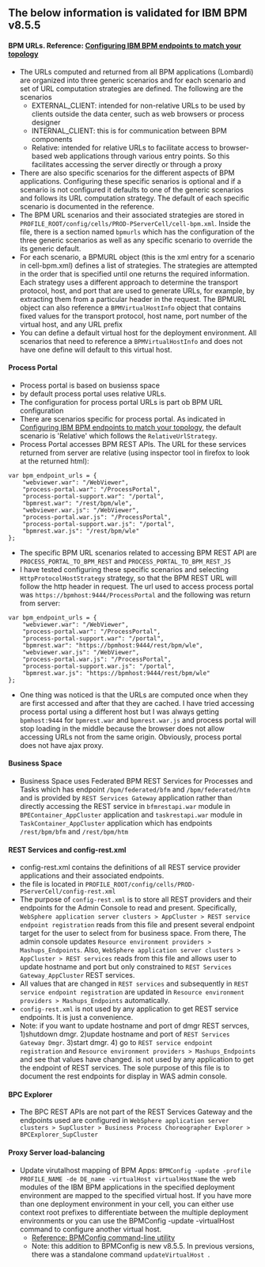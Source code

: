 ## The below information is validated for IBM BPM v8.5.5

#### BPM URLs.  Reference: [Configuring IBM BPM endpoints to match your topology](http://www-01.ibm.com/support/knowledgecenter/SSFPJS_8.5.5/com.ibm.wbpm.imuc.stbpm.doc/topics/tsec_thirdpartyauthentication_endpointservice.html?lang=en)
* The URLs computed and returned from all BPM applications (Lombardi) are organized into three generic scenarios and for each scenario and set of URL computation strategies are defined.  The following are the scenarios
  * EXTERNAL_CLIENT: intended for non-relative URLs to be used by clients outside the data center, such as web browsers or process designer
  * INTERNAL_CLIENT: this is for communication between BPM components
  * Relative:  intended for relative URLs to facilitate access to browser-based web applications through various entry points.  So this facilitates accessing the server directly or through a proxy
* There are also specific scenarios for the different aspects of BPM applications.  Configuring these specific senarios is optional and if a scenario is not configured it defaults to one of the generic scenarios and follows its URL computation strategy.  The default of each specific scenario is documented in the reference.
* The BPM URL scenarios and their associated strategies are stored in `PROFILE_ROOT/config/cells/PROD-PServerCell/cell-bpm.xml`.  Inside the file, there is a section named `bpmurls` which has the configuration of the three generic scenarios as well as any specific scenario to override the its generic default.
* For each scenario, a BPMURL object (this is the xml entry for a scenario in cell-bpm.xml) defines a list of strategies. The strategies are attempted in the order that is specified until one returns the required information. Each strategy uses a different approach to determine the transport protocol, host, and port that are used to generate URLs, for example, by extracting them from a particular header in the request. The BPMURL object can also reference a `BPMVirtualHostInfo` object that contains fixed values for the transport protocol, host name, port number of the virtual host, and any URL prefix
* You can define a default virtual host for the deployment environment.  All scenarios that need to reference a `BPMVirtualHostInfo` and does not have one define will default to this virtual host.

#### Process Portal
* Process portal is based on busienss space
* by default process portal uses relative URLs.
* The configuration for process portal URLs is part ob BPM URL configuration
* There are scenarios specific for process portal.  As indicated in [Configuring IBM BPM endpoints to match your topology](http://www-01.ibm.com/support/knowledgecenter/SSFPJS_8.5.5/com.ibm.wbpm.imuc.stbpm.doc/topics/tsec_thirdpartyauthentication_endpointservice.html?lang=en), the default scenario is 'Relative' which follows the `RelativeUrlStrategy`.
* Process Portal accesses BPM REST APIs.  The URL for these services returned from server are relative (using inspector tool in firefox to look at the returned html):
```
var bpm_endpoint_urls = {
	"webviewer.war": "/WebViewer",
	"process-portal.war": "/ProcessPortal",
	"process-portal-support.war": "/portal",
	"bpmrest.war": "/rest/bpm/wle",	
	"webviewer.war.js": "/WebViewer",
	"process-portal.war.js": "/ProcessPortal",
	"process-portal-support.war.js": "/portal",
	"bpmrest.war.js": "/rest/bpm/wle"
};
```
* The specific BPM URL scenarios related to accessing BPM REST API are `PROCESS_PORTAL_TO_BPM_REST` and `PROCESS_PORTAL_TO_BPM_REST_JS`
* I have tested configuring these specific scenarios and selecting `HttpProtocolHostStrategy` strategy, so that the BPM REST URL will follow the http header in request.  The url used to access process portal was `https://bpmhost:9444/ProcessPortal` and the following was return from server:
```
var bpm_endpoint_urls = {
	"webviewer.war": "/WebViewer",
	"process-portal.war": "/ProcessPortal",
	"process-portal-support.war": "/portal",
	"bpmrest.war": "https://bpmhost:9444/rest/bpm/wle",	
	"webviewer.war.js": "/WebViewer",
	"process-portal.war.js": "/ProcessPortal",
	"process-portal-support.war.js": "/portal",
	"bpmrest.war.js": "https://bpmhost:9444/rest/bpm/wle"
};
```
* One thing was noticed is that the URLs are computed once when they are first accessed and after that they are cached. I have tried accessing process portal using a different host but I was always getting `bpmhost:9444` for `bpmrest.war` and `bpmrest.war.js` and process portal will stop loading in the middle because the browser does not allow accessing URLs not from the same origin.  Obviously, process portal does not have ajax proxy.

#### Business Space
* Business Space uses Federated BPM REST Services for Processes and Tasks which has endpoint `/bpm/federated/bfm` and `/bpm/federated/htm` and is provided by `REST Services Gateway` application rather than directly accessing the REST service in `bfmrestapi.war` module in `BPEContainer_AppCluster` application and `taskrestapi.war` module in `TaskContainer_AppCluster` application which has endpoints `/rest/bpm/bfm` and `/rest/bpm/htm`

#### REST Services and config-rest.xml
* config-rest.xml contains the definitions of all REST service provider applications and their associated endpoints.
* the file is located in `PROFILE_ROOT/config/cells/PROD-PServerCell/config-rest.xml`
* The purpose of `config-rest.xml` is to store all REST providers and their endpoints for the Admin Console to read and present.  Specifically, `WebSphere application server clusters > AppCluster > REST service endpoint registration` reads from this file and present several endpoint target for the user to select from for business space.  From there, The admin console updates `Resource environment providers > Mashups_Endpoints`.  Also, `WebSphere application server clusters > AppCluster > REST services` reads from this file and allows user to update hostname and port but only constrained to `REST Services Gateway_AppCluster` REST services.
* All values that are changed in `REST services` and subsequently in `REST service endpoint registration` are updated in `Resource environment providers > Mashups_Endpoints` automatically.
* `config-rest.xml` is not used by any application to get REST service endpoints.  It is just a convenience.
* Note: if you want to update hostname and port of dmgr REST servces, 1)shutdown dmgr. 2)update hostname and port of `REST Services Gateway Dmgr`. 3)start dmgr.  4) go to `REST service endpoint registration` and `Resource environment providers > Mashups_Endpoints` and see that values have changed.
 is not used by any application to get the endpoint of REST services. The sole purpose of this file is to document the rest endpoints for display in WAS admin console.

#### BPC Explorer
* The BPC REST APIs are not part of the REST Services Gateway and the endpoints used are configured in `WebSphere application server clusters > SupCluster > Business Process Choreographer Explorer > BPCExplorer_SupCluster`

#### Proxy Server load-balancing
* Update virutalhost mapping of BPM Apps: `BPMConfig -update -profile PROFILE_NAME -de DE_name -virtualHost virtualHostName` the web modules of the IBM BPM applications in the specified deployment environment are mapped to the specified virtual host. If you have more than one deployment environment in your cell, you can either use context root prefixes to differentiate between the multiple deployment environments or you can use the BPMConfig -update -virtualHost command to configure another virtual host.
  * [Reference: BPMConfig command-line utility](http://www-01.ibm.com/support/knowledgecenter/SSFPJS_8.5.5/com.ibm.wbpm.ref.doc/topics/rbpmconfig.html?lang=en) 
  * Note: this addition to BPMConfig is new v8.5.5.  In previous versions, there was a standalone command `updateVirtualHost `.
